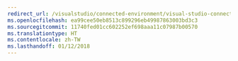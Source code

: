 ```yaml
---
redirect_url: /visualstudio/connected-environment/visual-studio-connected-environment
ms.openlocfilehash: ea99cee50eb8513c899296eb49987863003bd3c3
ms.sourcegitcommit: 11740fed01cc602252ef698aaa11c07987b00570
ms.translationtype: HT
ms.contentlocale: zh-TW
ms.lasthandoff: 01/12/2018
---
```

